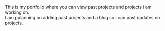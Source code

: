 This is my portfolio where you can view past projects and projects i am working on.
<br>
I am pplanning on adding past projects and a blog so i can post updates on projects.
